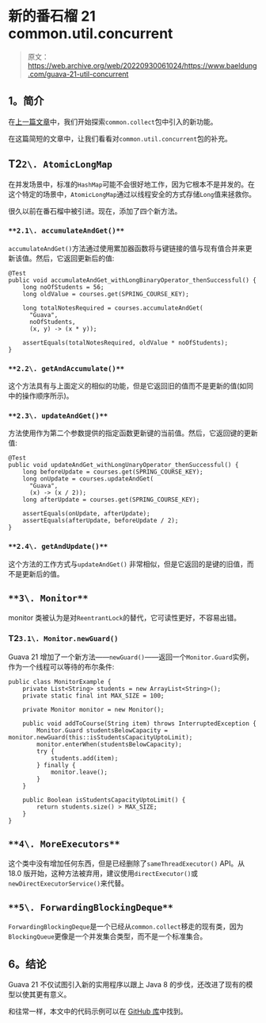# 新的番石榴 21 common.util.concurrent

> 原文：<https://web.archive.org/web/20220930061024/https://www.baeldung.com/guava-21-util-concurrent>

## 1。简介

在[上一篇文章](/web/20220625234753/https://www.baeldung.com/guava-21-new)中，我们开始探索`common.collect`包中引入的新功能。

在这篇简短的文章中，让我们看看对`common.util.concurrent`包的补充。

## T2`2\. AtomicLongMap`

在并发场景中，标准的`HashMap`可能不会很好地工作，因为它根本不是并发的。在这个特定的场景中，`AtomicLongMap`通过以线程安全的方式存储`Long`值来拯救你。

很久以前在番石榴中被引进。现在，添加了四个新方法。

### `**2.1\. accumulateAndGet()**`

`accumulateAndGet()`方法通过使用累加器函数将与键链接的值与现有值合并来更新该值。然后，它返回更新后的值:

```
@Test
public void accumulateAndGet_withLongBinaryOperator_thenSuccessful() {
    long noOfStudents = 56;
    long oldValue = courses.get(SPRING_COURSE_KEY);

    long totalNotesRequired = courses.accumulateAndGet(
      "Guava", 
      noOfStudents, 
      (x, y) -> (x * y));

    assertEquals(totalNotesRequired, oldValue * noOfStudents);
}
```

### `**2.2\. getAndAccumulate()**`

这个方法具有与上面定义的相似的功能，但是它返回旧的值而不是更新的值(如同中的操作顺序所示)。

### `**2.3\. updateAndGet()**`

方法使用作为第二个参数提供的指定函数更新键的当前值。然后，它返回键的更新值:

```
@Test
public void updateAndGet_withLongUnaryOperator_thenSuccessful() {
    long beforeUpdate = courses.get(SPRING_COURSE_KEY);
    long onUpdate = courses.updateAndGet(
      "Guava",
      (x) -> (x / 2));
    long afterUpdate = courses.get(SPRING_COURSE_KEY);

    assertEquals(onUpdate, afterUpdate);
    assertEquals(afterUpdate, beforeUpdate / 2);
}
```

### `**2.4\. getAndUpdate()**`

这个方法的工作方式与`updateAndGet()` 非常相似，但是它返回的是键的旧值，而不是更新后的值。

## `**3\. Monitor**`

monitor 类被认为是对`ReentrantLock`的替代，它可读性更好，不容易出错。

### T2`3.1\. Monitor.newGuard()`

Guava 21 增加了一个新方法——`newGuard()`——返回一个`Monitor.Guard`实例，作为一个线程可以等待的布尔条件:

```
public class MonitorExample {
    private List<String> students = new ArrayList<String>();
    private static final int MAX_SIZE = 100;

    private Monitor monitor = new Monitor();

    public void addToCourse(String item) throws InterruptedException {
        Monitor.Guard studentsBelowCapacity = monitor.newGuard(this::isStudentsCapacityUptoLimit);
        monitor.enterWhen(studentsBelowCapacity);
        try {
            students.add(item);
        } finally {
            monitor.leave();
        }
    }

    public Boolean isStudentsCapacityUptoLimit() {
        return students.size() > MAX_SIZE;
    }
}
```

## `**4\. MoreExecutors**`

这个类中没有增加任何东西，但是已经删除了`sameThreadExecutor()` API。从 18.0 版开始，这种方法被弃用，建议使用`directExecutor()`或`newDirectExecutorService()`来代替。

## `**5\. ForwardingBlockingDeque**`

`ForwardingBlockingDeque`是一个已经从`common.collect`移走的现有类，因为`BlockingQueue`更像是一个并发集合类型，而不是一个标准集合。

## 6。结论

Guava 21 不仅试图引入新的实用程序以跟上 Java 8 的步伐，还改进了现有的模型以使其更有意义。

和往常一样，本文中的代码示例可以在 [GitHub 库](https://web.archive.org/web/20220625234753/https://github.com/eugenp/tutorials/tree/master/guava-modules/guava-21)中找到。